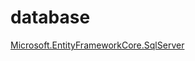 # database

[Microsoft.EntityFrameworkCore.SqlServer](https://www.nuget.org/packages/Microsoft.EntityFrameworkCore.SqlServer)